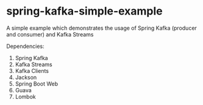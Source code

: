 # spring-kafka-simple-example

A simple example which demonstrates the usage of Spring Kafka (producer and consumer)
and Kafka Streams

Dependencies:
1) Spring Kafka
2) Kafka Streams
3) Kafka Clients
4) Jackson
5) Spring Boot Web
6) Guava
7) Lombok
